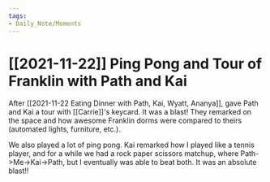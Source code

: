 ```yaml
---
tags:
- Daily_Note/Moments
---
```


# [[2021-11-22]] Ping Pong and Tour of Franklin with Path and Kai



After [[2021-11-22 Eating Dinner with Path, Kai, Wyatt, Ananya]], gave Path and Kai a tour with [[Carrie]]'s keycard. It was a blast! They remarked on the space and how awesome Franklin dorms were compared to theirs (automated lights, furniture, etc.).

We also played a lot of ping pong. Kai remarked how I played like a tennis player, and for a while we had a rock paper scissors matchup, where Path->Me->Kai->Path, but I eventually was able to beat both. It was an absolute blast!!
